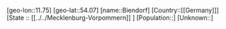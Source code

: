 ﻿---
location: [54.07,11.75]
type: City
tags:
- geo/City


SpocWebEntityId: 29182
isDeleted: false
confidential: public

---
[geo-lon::11.75]
[geo-lat::54.07]
[name::Biendorf]
[Country::[[Germany]]]
[State :: [[../../Mecklenburg-Vorpommern]] ]
[Population::]
[Unknown::]

